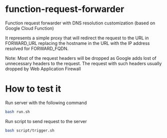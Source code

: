 # function-request-forwarder
Function request forwarder with DNS resolution customization (based on Google Cloud Function)

It represents a simple proxy that will redirect the request to the URL in FORWARD_URL replacing the hostname in the URL 
with the IP address resolved for FORWARD_FQDN.

Note: Most of the request headers will be dropped as Google adds lost of unnecessary headers to the request. 
The request with such headers usually dropped by Web Application Firewall

# How to test it
Run server with the following command
```bash
bash run.sh
```
Run script to send request to the server
```bash
bash script/trigger.sh
```

